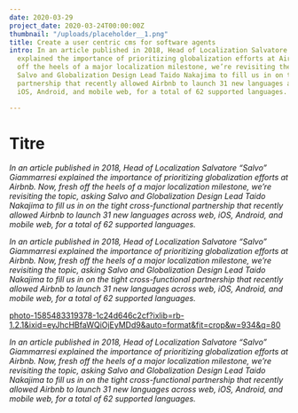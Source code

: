 ```yaml
---
date: 2020-03-29
project_date: 2020-03-24T00:00:00Z
thumbnail: "/uploads/placeholder__1.png"
title: Create a user centric cms for software agents
intro: In an article published in 2018, Head of Localization Salvatore “Salvo” Giammarresi
  explained the importance of prioritizing globalization efforts at Airbnb. Now, fresh
  off the heels of a major localization milestone, we’re revisiting the topic, asking
  Salvo and Globalization Design Lead Taido Nakajima to fill us in on the tight cross-functional
  partnership that recently allowed Airbnb to launch 31 new languages across web,
  iOS, Android, and mobile web, for a total of 62 supported languages.

---
```

# Titre

_In an article published in 2018, Head of Localization Salvatore “Salvo” Giammarresi explained the importance of prioritizing globalization efforts at Airbnb. Now, fresh off the heels of a major localization milestone, we’re revisiting the topic, asking Salvo and Globalization Design Lead Taido Nakajima to fill us in on the tight cross-functional partnership that recently allowed Airbnb to launch 31 new languages across web, iOS, Android, and mobile web, for a total of 62 supported languages._

_In an article published in 2018, Head of Localization Salvatore “Salvo” Giammarresi explained the importance of prioritizing globalization efforts at Airbnb. Now, fresh off the heels of a major localization milestone, we’re revisiting the topic, asking Salvo and Globalization Design Lead Taido Nakajima to fill us in on the tight cross-functional partnership that recently allowed Airbnb to launch 31 new languages across web, iOS, Android, and mobile web, for a total of 62 supported languages._

[photo-1585483319378-1c24d646c2cf?ixlib=rb-1.2.1&ixid=eyJhcHBfaWQiOjEyMDd9&auto=format&fit=crop&w=934&q=80](https://images.unsplash.com/photo-1585483319378-1c24d646c2cf?ixlib=rb-1.2.1&ixid=eyJhcHBfaWQiOjEyMDd9&auto=format&fit=crop&w=934&q=80 "photo-1585483319378-1c24d646c2cf?ixlib=rb-1.2.1&ixid=eyJhcHBfaWQiOjEyMDd9&auto=format&fit=crop&w=934&q=80")

_In an article published in 2018, Head of Localization Salvatore “Salvo” Giammarresi explained the importance of prioritizing globalization efforts at Airbnb. Now, fresh off the heels of a major localization milestone, we’re revisiting the topic, asking Salvo and Globalization Design Lead Taido Nakajima to fill us in on the tight cross-functional partnership that recently allowed Airbnb to launch 31 new languages across web, iOS, Android, and mobile web, for a total of 62 supported languages._
